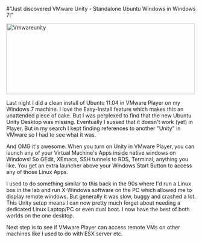 #"Just discovered VMware Unity - Standalone Ubuntu Windows in Windows 7!"


 <div class='p_embed p_image_embed'>
<a href="http://getfile6.posterous.com/getfile/files.posterous.com/conoroneill/R5RqOdB52DyWZI3D376QCztPsO9H9doV5eHkeh0whbeQ4yRrWcDnet5RlLgL/VMwareUnity.jpg.scaled.1000.jpg"><img alt="Vmwareunity" height="188" src="http://getfile4.posterous.com/getfile/files.posterous.com/conoroneill/QZhKXDtDPSwEvOTpDzEDAkyba0MXVZvKeWtYK2Jk4cNIig2CVGMk6TQLCyad/VMwareUnity.jpg.scaled.500.jpg" width="500" /></a>
</div>
<p>Last night I did a clean install of Ubuntu 11.04 in VMware Player on my Windows 7 machine. I love the Easy-Install feature which makes this an unattended piece of cake. But I was perplexed to find that the new Ubuntu Unity Desktop was missing. Eventually I sussed that it doesn&#39;t work (yet) in Player. But in my search I kept finding references to another &quot;Unity&quot; in VMware so I had to see what it was.</p><p /><div>And OMG it&#39;s awesome. When you turn on Unity in VMware Player, you can launch any of your Virtual Machine&#39;s Apps inside native windows on Windows! So GEdit, XEmacs, SSH tunnels to RDS, Terminal, anything you like. You get an extra launcher above your Windows Start Button to access any of those Linux Apps. <p /><div>I used to do something similar to this back in the 90s where I&#39;d run a Linux box in the lab and run X-Windows software on the PC which allowed me to display remote windows. But generally it was slow, buggy and crashed a lot. This Unity setup means I can now pretty much forget about needing a dedicated Linux Laptop/PC or even dual boot. I now have the best of both worlds on the one desktop.</div> <p /><div>Next step is to see if VMware Player can access remote VMs on other machines like I used to do with ESX server etc.</div><p /><p /><p /></div>
 